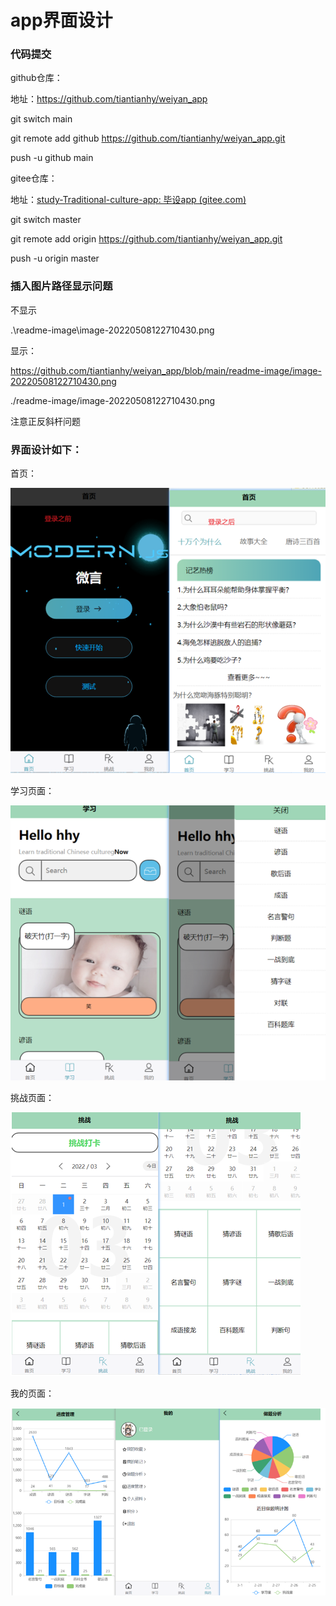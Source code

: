 # app界面设计



### 代码提交



github仓库：

地址：https://github.com/tiantianhy/weiyan_app

git switch main

git remote add github https://github.com/tiantianhy/weiyan_app.git

 push -u github main



gitee仓库：

地址：[study-Traditional-culture-app: 毕设app (gitee.com)](https://gitee.com/tiantianhy/study-traditional-culture-app)

git switch master

git remote add origin https://github.com/tiantianhy/weiyan_app.git

 push -u origin master





### 插入图片路径显示问题

不显示

.\readme-image\image-20220508122710430.png

显示：

https://github.com/tiantianhy/weiyan_app/blob/main/readme-image/image-20220508122710430.png

./readme-image/image-20220508122710430.png



注意正反斜杆问题



### 界面设计如下：

首页：



![image-20220508122710430](./readme-image/image-20220508122710430.png)





学习页面：

![image-20220508125444616](./readme-image/image-20220508125444616.png)



挑战页面：

![image-20220508125630627](./readme-image/image-20220508125630627.png)



我的页面：

![image-20220508125724190](./readme-image/image-20220508125724190.png)

